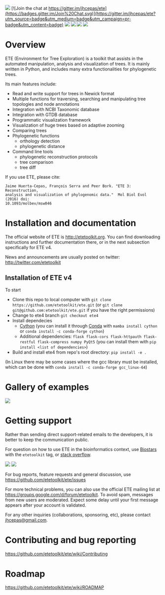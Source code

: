 [![](https://travis-ci.org/etetoolkit/ete.svg?branch=ete4)](https://travis-ci.org/etetoolkit/ete)
[![Join the chat at https://gitter.im/jhcepas/ete](https://badges.gitter.im/Join%20Chat.svg)](https://gitter.im/jhcepas/ete?utm_source=badge&utm_medium=badge&utm_campaign=pr-badge&utm_content=badge)
![](https://coveralls.io/repos/jhcepas/ete/badge.png)
[![](http://img.shields.io/badge/stackoverflow-etetoolkit-blue.svg)](https://stackoverflow.com/questions/tagged/etetoolkit+or+ete4)
[![](http://img.shields.io/badge/biostars-etetoolkit-purple.svg)](https://www.biostars.org/t/etetoolkit,ete,ete2,ete3,ete4/)
[![](https://img.shields.io/badge/Contributor%20Covenant-2.0-4baaaa.svg)](CODE_OF_CONDUCT.md)


# Overview

ETE (Environment for Tree Exploration) is a toolkit that assists in
the automated manipulation, analysis and visualization of trees. It is
mainly written in Python, and includes many extra functionalities for
phylogenetic trees.

Its main features include:

- Read and write support for trees in Newick format
- Multiple functions for traversing, searching and manipulating tree topologies and node annotations
- Integration with NCBI Taxonomic database
- Integration with GTDB database
- Programmatic visualization framework
- Visualization of huge trees based on adaptive zooming
- Comparing trees
- Phylogenetic functions
  - orthology detection
  - phylogenetic distance
- Command line tools
  - phylogenetic reconstruction protocols
  - tree comparison
  - tree diff

If you use ETE, please cite:

    Jaime Huerta-Cepas, François Serra and Peer Bork. "ETE 3: Reconstruction,
    analysis and visualization of phylogenomic data."  Mol Biol Evol (2016) doi:
    10.1093/molbev/msw046


# Installation and documentation

The official website of ETE is http://etetoolkit.org. You can find
downloading instructions and further documentation there, or in the
next subsection specifically for ETE v4.

News and announcements are usually posted on twitter:
http://twitter.com/etetoolkit


## Installation of ETE v4

To start
- Clone this repo to local computer with `git clone
  https://github.com/etetoolkit/ete.git` (or `git clone
  git@github.com:etetoolkit/ete.git` if you have the right
  permissions)
- Change to ete4 branch `git checkout ete4`
- Install dependecies
  - [Cython](https://cython.org/) (you can install it through
    [Conda](https://conda.io/) with `mamba install cython` or `conda
    install -c conda-forge cython`)
  - Additional dependencies: `flask flask-cors flask-httpauth
    flask-restful flask-compress numpy PyQt5` (you can
    install them with `pip install <list of dependencies>`)
- Build and install ete4 from repo's root directory: `pip install -e .`

(In Linux there may be some cases where the gcc library must be
installed, which can be done with `conda install -c conda-forge
gcc_linux-64`)


# Gallery of examples

![](https://raw.githubusercontent.com/jhcepas/ete/master/sdoc/gallery.png)


# Getting support

Rather than sending direct support-related emails to the developers,
it is better to keep the communication public.

For question on how to use ETE in the bioinformatics context, use
[Biostars](http://biostars.org) with the `etetoolkit` tag, or [stack
overflow](https://stackoverflow.com/questions/tagged/etetoolkit+or+ete4).

[![](http://img.shields.io/badge/biostars-etetoolkit-purple.svg)](https://www.biostars.org/post/search/?query=etetoolkit+or+ete+or+ete2+or+ete3+or+ete4)
[![](http://img.shields.io/badge/stackoverflow-etetoolkit-blue.svg)](https://stackoverflow.com/questions/tagged/etetoolkit+or+ete3+or+ete4)

For bug reports, feature requests and general discussion, use
https://github.com/etetoolkit/ete/issues

For more technical problems, you can also use the official ETE mailing
list at https://groups.google.com/d/forum/etetoolkit. To avoid spam,
messages from new users are moderated. Expect some delay until your
first message appears after your account is validated.

For any other inquiries (collaborations, sponsoring, etc), please
contact jhcepas@gmail.com.


# Contributing and bug reporting

https://github.com/etetoolkit/ete/wiki/Contributing


# Roadmap

https://github.com/etetoolkit/ete/wiki/ROADMAP
